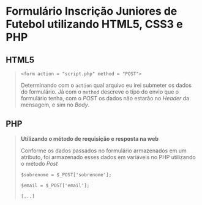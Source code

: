# Formulário Inscrição Juniores de Futebol utilizando HTML5, CSS3 e PHP

## HTML5

> `<form action = "script.php" method = "POST">`
>
> Determinando com o `action` qual arquivo eu irei submeter os dados do formulário. Já com o `method` descreve o tipo do envio que o formulário tenha, com o *POST* os dados não estarão no *Header* da mensagem, e sim no *Body*.



## PHP

> **Utilizando o método de requisição e resposta na web**
>
> Conforme os dados passados no formulário armazenados em um atributo, foi armazenado esses dados em variáveis no PHP utilizando o método *Post*
>
> `$sobrenome = $_POST['sobrenome'];`  
>
> `$email = $_POST['email'];`  
>
> `[...]`  
>
> 